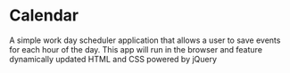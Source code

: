 # Calendar
A simple work day scheduler application that allows a user to save events for each hour of the day. This app will run in the browser and feature dynamically updated HTML and CSS powered by jQuery
